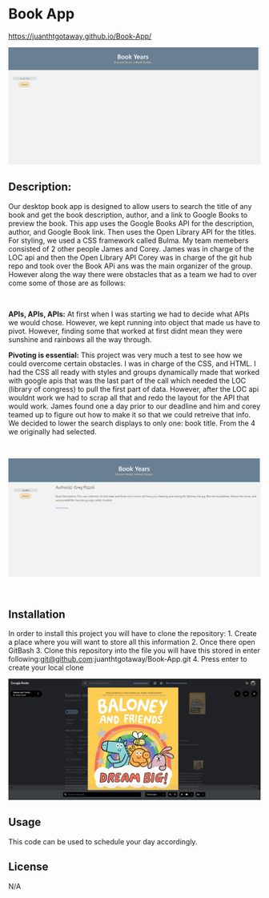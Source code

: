 # Book App

https://juanthtgotaway.github.io/Book-App/

![alt text](./Landing%20Page.png)


## Description: 
Our desktop book app is designed to allow users to search the title of any book and get the book description, author, and a link to Google Books to preview the book. This app uses the Google Books API for the description, author, and Google Book link. Then uses the Open Library API for the titles. For styling, we used a CSS framework called Bulma. My team memebers consisted of 2 other people James and Corey. James was in charge of the LOC api and then the Open Library API Corey was in charge of the git hub repo and took over the Book APi ans was the main organizer of the group. However along the way there were obstacles that as a team we had to over come some of those are as follows:

<br>

**APIs, APIs, APIs:** At first when I was starting we had to decide what APIs we would chose. However, we kept running into object that made us have to pivot. However, finding some that worked at first didnt mean they were sunshine and rainbows all the way through. 
<br>


**Pivoting is essential:** This project was very much a test to see how we could overcome certain obstacles. I was in charge of the CSS, and HTML. I had the CSS all ready with styles and groups dynamically made that worked with google apis that was the last part of the call which needed the LOC (library of congress) to pull the first part of data. However, after the LOC api wouldnt work we had to scrap all that and redo the layout for the API that would work. James found one a day prior to our deadline and him and corey teamed up to figure out how to make it so that we could retreive that info. We decided to lower the search displays to only one: book title. From the 4 we originally had selected. 

<br>

![alt text](./Search%20results.png)

<br>


## Installation
In order to install this project you will have to clone the repository: 
    1. Create a place where you will want to store all this information 
    2. Once there open GitBash
    3. Clone this repository into the file you will have this stored in
            enter following:git@github.com:juanthtgotaway/Book-App.git
    4. Press enter to create your local clone


![alt text](./Book%20viewer.png)


## Usage
This code can be used to schedule your day accordingly.

## License 
N/A
